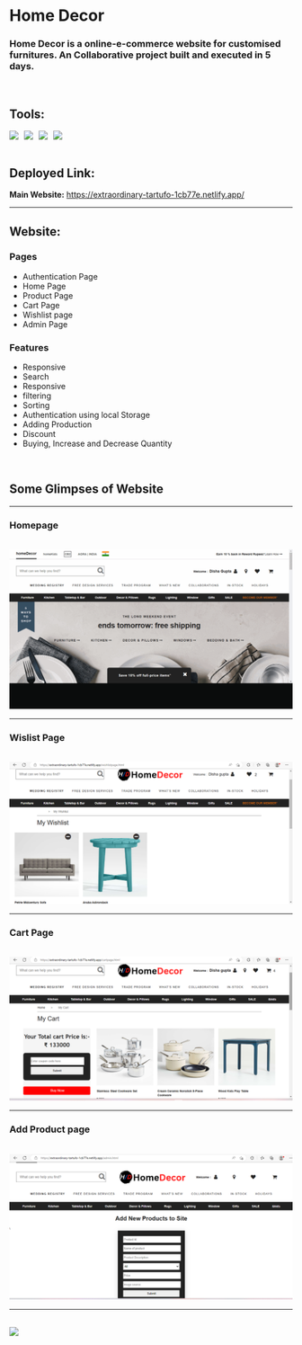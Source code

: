 # Home Decor 


### Home Decor is a online-e-commerce website for customised furnitures. An Collaborative project built and executed in 5 days.
<br/>

## Tools:

<div style='display:flex; gap:10px;justifyContent:flex-start ' >
<img align="left" src="https://img.shields.io/badge/html5-E34F26?logo=html5&logoColor=white" />
<img align="left" src="https://img.shields.io/badge/css3-1572B6?logo=css3&logoColor=white" />
<img align="left" src="https://img.shields.io/badge/bootstrap-563D7C?logo=bootstrap&logoColor=white" />

<img align="left" src="https://img.shields.io/badge/JavaScript-F7DF1E?&logo=javascript&logoColor=white" />

 </div>  
<br/>

## Deployed Link:
**Main Website:** https://extraordinary-tartufo-1cb77e.netlify.app/

---

##  Website:

### Pages

* Authentication Page
* Home Page
* Product Page
* Cart Page
* Wishlist page
* Admin Page

### Features

* Responsive
* Search
* Responsive
* filtering 
* Sorting
* Authentication using local Storage
* Adding Production
* Discount
* Buying, Increase and Decrease Quantity

 <br/>

## Some Glimpses of Website

---

### Homepage
<br/>

<img src='./images/website.gif'  />

----

### Wislist Page
<br/>

<img src='./images/wishlist.png'  />

----

### Cart Page
<br/>


<img src='./images/addtocart.png'  />

----

### Add Product page
<br/>

<img src='./images/addproduct.png'  />

---
<br/>

 <img width='300px' src='https://giffiles.alphacoders.com/165/16529.gif'  />  
